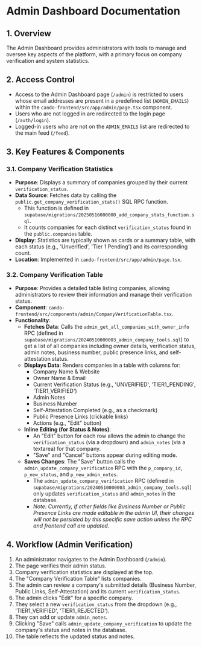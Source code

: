# Admin Dashboard Documentation

## 1. Overview

The Admin Dashboard provides administrators with tools to manage and oversee key aspects of the platform, with a primary focus on company verification and system statistics.

## 2. Access Control

-   Access to the Admin Dashboard page (`/admin`) is restricted to users whose email addresses are present in a predefined list (`ADMIN_EMAILS`) within the `cando-frontend/src/app/admin/page.tsx` component.
-   Users who are not logged in are redirected to the login page (`/auth/login`).
-   Logged-in users who are not on the `ADMIN_EMAILS` list are redirected to the main feed (`/feed`).

## 3. Key Features & Components

### 3.1. Company Verification Statistics

-   **Purpose**: Displays a summary of companies grouped by their current `verification_status`.
-   **Data Source**: Fetches data by calling the `public.get_company_verification_stats()` SQL RPC function.
    -   This function is defined in `supabase/migrations/20250516000000_add_company_stats_function.sql`.
    -   It counts companies for each distinct `verification_status` found in the `public.companies` table.
-   **Display**: Statistics are typically shown as cards or a summary table, with each status (e.g., 'Unverified', 'Tier 1 Pending') and its corresponding count.
-   **Location**: Implemented in `cando-frontend/src/app/admin/page.tsx`.

### 3.2. Company Verification Table

-   **Purpose**: Provides a detailed table listing companies, allowing administrators to review their information and manage their verification status.
-   **Component**: `cando-frontend/src/components/admin/CompanyVerificationTable.tsx`.
-   **Functionality**:
    -   **Fetches Data**: Calls the `admin_get_all_companies_with_owner_info` RPC (defined in `supabase/migrations/20240510000003_admin_company_tools.sql`) to get a list of all companies including owner details, verification status, admin notes, business number, public presence links, and self-attestation status.
    -   **Displays Data**: Renders companies in a table with columns for:
        -   Company Name & Website
        -   Owner Name & Email
        -   Current Verification Status (e.g., 'UNVERIFIED', 'TIER1_PENDING', 'TIER1_VERIFIED')
        -   Admin Notes
        -   Business Number
        -   Self-Attestation Completed (e.g., as a checkmark)
        -   Public Presence Links (clickable links)
        -   Actions (e.g., "Edit" button)
    -   **Inline Editing (for Status & Notes)**:
        -   An "Edit" button for each row allows the admin to change the `verification_status` (via a dropdown) and `admin_notes` (via a textarea) for that company.
        -   "Save" and "Cancel" buttons appear during editing mode.
    -   **Saves Changes**: The "Save" button calls the `admin_update_company_verification` RPC with the `p_company_id`, `p_new_status`, and `p_new_admin_notes`.
        -   The `admin_update_company_verification` RPC (defined in `supabase/migrations/20240510000003_admin_company_tools.sql`) only updates `verification_status` and `admin_notes` in the database.
        -   *Note: Currently, if other fields like Business Number or Public Presence Links are made editable in the admin UI, their changes will not be persisted by this specific save action unless the RPC and frontend call are updated.*

## 4. Workflow (Admin Verification)

1.  An administrator navigates to the Admin Dashboard (`/admin`).
2.  The page verifies their admin status.
3.  Company verification statistics are displayed at the top.
4.  The "Company Verification Table" lists companies.
5.  The admin can review a company's submitted details (Business Number, Public Links, Self-Attestation) and its current `verification_status`.
6.  The admin clicks "Edit" for a specific company.
7.  They select a new `verification_status` from the dropdown (e.g., 'TIER1_VERIFIED', 'TIER1_REJECTED').
8.  They can add or update `admin_notes`.
9.  Clicking "Save" calls `admin_update_company_verification` to update the company's status and notes in the database.
10. The table reflects the updated status and notes. 
